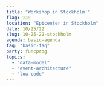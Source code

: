 ```yaml
---
title: "Workshop in Stockholm!"
flag: 🇸🇪
location: "Epicenter in Stockholm"
date: 10/25/22
slug: 10-25-22-stockholm
agenda: basic-agenda
faq: "basic-faq"
party: funcprog
topics:
  - "data-model"
  - "event-architecture"
  - "low-code"
---
```

